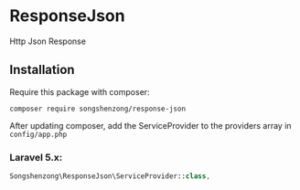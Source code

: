 # ResponseJson

Http Json Response

## Installation

Require this package with composer:

```shell
composer require songshenzong/response-json
```

After updating composer, add the ServiceProvider to the providers array in `config/app.php`

### Laravel 5.x:

```php
Songshenzong\ResponseJson\ServiceProvider::class,
```